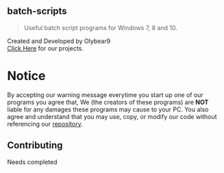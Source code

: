 ## batch-scripts
> Useful batch script programs for Windows 7, 8 and 10.<br />


Created and Developed by Olybear9<br />
[Click Here](https://github.com/Olybear9/batch-scripts/tree/master/projects) for our projects.

# Notice
By accepting our warning message everytime you start up one of our programs you agree that,
We (the creators of these programs) are **NOT** liable for any damages these programs may cause to your PC.
You also agree and understand that you may use, copy, or modify our code without referencing our [repository](https://github.com/Olybear9/batch-scripts).

## Contributing
Needs completed
